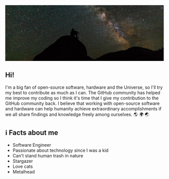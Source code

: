 <center>
    <img src="pexels-pixabay-33825.jpg" alt="Stargazer" />
</center>

## Hi!
<p>I'm a big fan of open-source software, hardware and the Universe, so I'll try my best to contribute as much as I can. The GitHub community has helped me improve my coding so I think it's time that I give my contribution to the GitHub community back. I believe that working with open-source software and hardware can help humanity achieve extraordinary accomplishments if we all share findings and knowledge freely among ourselves. <span>🌎 🌍 🌏</span></p>

## ℹ️ Facts about me
- Software Engineer
- Passionate about technology since I was a kid
- Can't stand human trash in nature
- Stargazer
- Love cats
- Metalhead
